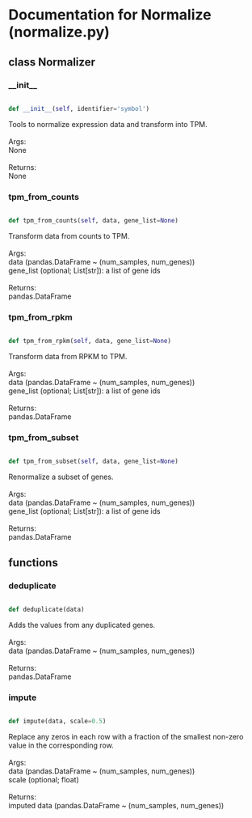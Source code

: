 # Documentation for Normalize (normalize.py)

## class Normalizer
### \_\_init\_\_
```py

def __init__(self, identifier='symbol')

```



Tools to normalize expression data and transform into TPM.<br /><br />Args:<br />	None<br /><br />Returns:<br />	None


### tpm\_from\_counts
```py

def tpm_from_counts(self, data, gene_list=None)

```



Transform data from counts to TPM.<br /><br />Args:<br />	data (pandas.DataFrame ~ (num_samples, num_genes))<br />	gene_list (optional; List[str]): a list of gene ids<br /><br />Returns:<br />	pandas.DataFrame


### tpm\_from\_rpkm
```py

def tpm_from_rpkm(self, data, gene_list=None)

```



Transform data from RPKM to TPM.<br /><br />Args:<br />	data (pandas.DataFrame ~ (num_samples, num_genes))<br />	gene_list (optional; List[str]): a list of gene ids<br /><br />Returns:<br />	pandas.DataFrame


### tpm\_from\_subset
```py

def tpm_from_subset(self, data, gene_list=None)

```



Renormalize a subset of genes.<br /><br />Args:<br />	data (pandas.DataFrame ~ (num_samples, num_genes))<br />	gene_list (optional; List[str]): a list of gene ids<br /><br />Returns:<br />	pandas.DataFrame




## functions

### deduplicate
```py

def deduplicate(data)

```



Adds the values from any duplicated genes.<br /><br />Args:<br />	data (pandas.DataFrame ~ (num_samples, num_genes))<br /><br />Returns:<br />	pandas.DataFrame


### impute
```py

def impute(data, scale=0.5)

```



Replace any zeros in each row with a fraction of the smallest non-zero<br />value in the corresponding row.<br /><br />Args:<br />	data (pandas.DataFrame ~ (num_samples, num_genes))<br />	scale (optional; float)<br /><br />Returns:<br />	imputed data (pandas.DataFrame ~ (num_samples, num_genes))

